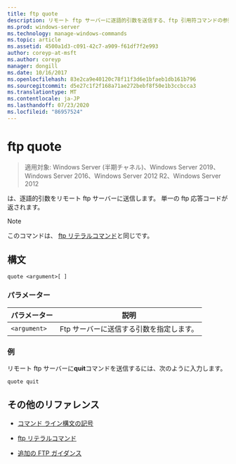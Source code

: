 ```yaml
---
title: ftp quote
description: リモート ftp サーバーに逐語的引数を送信する、ftp 引用符コマンドの参照記事です。
ms.prod: windows-server
ms.technology: manage-windows-commands
ms.topic: article
ms.assetid: 4500a1d3-c091-42c7-a909-f61df7f2e993
author: coreyp-at-msft
ms.author: coreyp
manager: dongill
ms.date: 10/16/2017
ms.openlocfilehash: 83e2ca9e40120c78f11f3d6e1bfaeb1db161b796
ms.sourcegitcommit: d5e27c1f2f168a71ae272bebf8f50e1b3ccbcca3
ms.translationtype: MT
ms.contentlocale: ja-JP
ms.lasthandoff: 07/23/2020
ms.locfileid: "86957524"
---
```

# <a name="ftp-quote"></a>ftp quote

> 適用対象: Windows Server (半期チャネル)、Windows Server 2019、Windows Server 2016、Windows Server 2012 R2、Windows Server 2012

は、逐語的引数をリモート ftp サーバーに送信します。 単一の ftp 応答コードが返されます。

> [!NOTE]
> このコマンドは、 [ftp リテラルコマンド](ftp-literal_1.md)と同じです。

## <a name="syntax"></a>構文

```
quote <argument>[ ]
```

### <a name="parameters"></a>パラメーター

| パラメーター | 説明 |
| --------- | ----------- |
| `<argument>` | Ftp サーバーに送信する引数を指定します。 |

### <a name="examples"></a>例

リモート ftp サーバーに**quit**コマンドを送信するには、次のように入力します。

```
quote quit
```

## <a name="additional-references"></a>その他のリファレンス

- [コマンド ライン構文の記号](command-line-syntax-key.md)

- [ftp リテラルコマンド](ftp-literal_1.md)

- [追加の FTP ガイダンス](/previous-versions/orphan-topics/ws.10/cc756013(v=ws.10))
